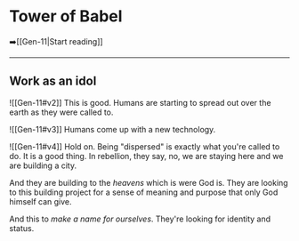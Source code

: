 # Tower of Babel
➡️[[Gen-11|Start reading]]
***
## Work as an idol
![[Gen-11#v2]]
This is good. Humans are starting to spread out over the earth as they were called to.

![[Gen-11#v3]]
Humans come up with a new technology.

![[Gen-11#v4]]
Hold on. Being "dispersed" is exactly what you're called to do. It is a good thing. In rebellion, they say, no, we are staying here and we are building a city.

And they are building to the *heavens* which is were God is. They are looking to this building project for a sense of meaning and purpose that only God himself can give.

And this to *make a name for ourselves*. They're looking for identity and status.